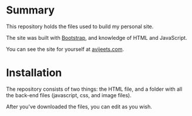 Summary
====

This repository holds the files used to build my personal site. 

The site was built with [Bootstrap](https://github.com/twitter/bootstrap), and knowledge of HTML and JavaScript.

You can see the site for yourself at [avijeets.com](http://avijeets.com/).


Installation
====

The repository consists of two things: the HTML file, and a folder with all the back-end files (javascript, css, and image files).

After you've downloaded the files, you can edit as you wish.
